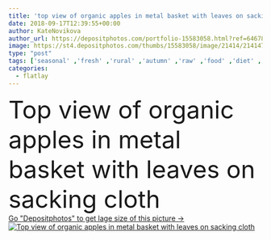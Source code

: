 ```yaml
---
title: 'top view of organic apples in metal basket with leaves on sacking cloth'
date: 2018-09-17T12:39:55+00:00
author: KateNovikova
author_url: https://depositphotos.com/portfolio-15583058.html?ref=64678756
image: https://st4.depositphotos.com/thumbs/15583058/image/21414/214147156/api_thumb_450.jpg?forcejpeg=true
type: "post"
tags: ['seasonal' ,'fresh' ,'rural' ,'autumn' ,'raw' ,'food' ,'diet' ,'fruit' ,'tasty' ,'delicious' ,'appetizing' ,'ripe' ,'freshness' ,'harvest' ,'vegetarian' ,'organic' ,'eco' ,'apples' ,'vitamins' ,'selection' ,'antioxidant' ,'vegan' ,'vital' ,'unprocessed' ,'Healthy Eating' ,'top view' ,'fresh picked' ,'metal basket' ,'apple tree leaves' ,'clean eating' ,'flatlay' ,'sacking cloth' ]
categories: 
  - flatlay
---
```

<div aling="center">
            <font size="60"> Top view of organic apples in metal basket with leaves on sacking cloth</font>   
</div>
<div>
    <a href='https://st4.depositphotos.com/thumbs/15583058/image/21414/214147156/api_thumb_450.jpg?forcejpeg=true?ref=64678756' target=_blank > Go "Depositphotos" to get lage size of this picture ->
        <img href='https://st4.depositphotos.com/thumbs/15583058/image/21414/214147156/api_thumb_450.jpg?forcejpeg=true?ref=64678756' src='https://st4.depositphotos.com/15583058/21414/i/950/depositphotos_214147156-stock-photo-top-view-organic-apples-metal.jpg?forcejpeg=true' alt='Top view of organic apples in metal basket with leaves on sacking cloth' >
    </a>
</div>
